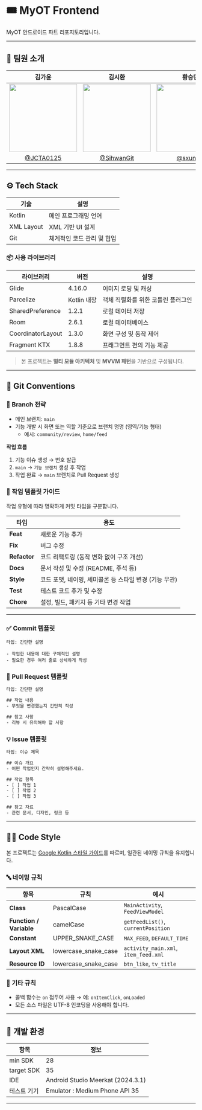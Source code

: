 # 🎟️ MyOT Frontend
MyOT 안드로이드 파트 리포지토리입니다.

---

## 👥 팀원 소개

| 김가윤 | 김시환 | 황승민 |
|:---:|:---:|:---:|
| <img src="https://github.com/JCTA0125.png" width="180" height="180"> | <img src="https://github.com/SihwanGit.png" width="180" height="180"> | <img src="https://github.com/sxunxin.png" width="180" height="180"> |
| [@JCTA0125](https://github.com/JCTA0125) | [@SihwanGit](https://github.com/SihwanGit) | [@sxunxin](https://github.com/sxunxin) |

---

## ⚙️ Tech Stack

| 기술 | 설명 |
|------|------|
| Kotlin | 메인 프로그래밍 언어 |
| XML Layout | XML 기반 UI 설계 |
| Git | 체계적인 코드 관리 및 협업 |

### 📦 사용 라이브러리

| 라이브러리 | 버전 | 설명 |
|------------|------|------|
| Glide | 4.16.0 | 이미지 로딩 및 캐싱 |
| Parcelize | Kotlin 내장 | 객체 직렬화를 위한 코틀린 플러그인 |
| SharedPreference | 1.2.1 | 로컬 데이터 저장 |
| Room | 2.6.1 | 로컬 데이터베이스 |
| CoordinatorLayout | 1.3.0 | 화면 구성 및 동작 제어 |
| Fragment KTX | 1.8.8 | 프래그먼트 편의 기능 제공 |

> 본 프로젝트는 **멀티 모듈 아키텍처** 및 **MVVM 패턴**을 기반으로 구성됩니다.

---

## 🧭 Git Conventions

### 📌 Branch 전략

- 메인 브랜치: `main`
- 기능 개발 시 화면 또는 역할 기준으로 브랜치 명명 (영역/기능 형태)
  - 예시: `community/review`, `home/feed`

**작업 흐름**  
1. 기능 이슈 생성 → 번호 발급  
2. `main` → `기능 브랜치` 생성 후 작업  
3. 작업 완료 → `main` 브랜치로 Pull Request 생성

### 📌 작업 템플릿 가이드

작업 유형에 따라 명확하게 커밋 타입을 구분합니다.

| 타입 | 용도 |
|------|------|
| **Feat** | 새로운 기능 추가 |
| **Fix** | 버그 수정 |
| **Refactor** | 코드 리팩토링 (동작 변화 없이 구조 개선) |
| **Docs** | 문서 작성 및 수정 (README, 주석 등) |
| **Style** | 코드 포맷, 네이밍, 세미콜론 등 스타일 변경 (기능 무관) |
| **Test** | 테스트 코드 추가 및 수정 |
| **Chore** | 설정, 빌드, 패키지 등 기타 변경 작업 |

---

### ✅ Commit 템플릿

```text
타입: 간단한 설명

- 작업한 내용에 대한 구체적인 설명
- 필요한 경우 여러 줄로 상세하게 작성
```

### 📝 Pull Request 템플릿

```txt
타입: 간단한 설명

## 작업 내용
- 무엇을 변경했는지 간단히 작성

## 참고 사항
- 리뷰 시 유의해야 할 사항
```


### 💡 Issue 템플릿

```txt
타입: 이슈 제목

## 이슈 개요
- 어떤 작업인지 간략히 설명해주세요.

## 작업 항목
- [ ] 작업 1
- [ ] 작업 2
- [ ] 작업 3

## 참고 자료
- 관련 문서, 디자인, 링크 등
```

---

## 🧑‍💻 Code Style

본 프로젝트는 [Google Kotlin 스타일 가이드](https://developer.android.com/kotlin/style-guide?hl=ko)를 따르며, 일관된 네이밍 규칙을 유지합니다.

### 🔤 네이밍 규칙

| 항목 | 규칙 | 예시 |
|------|------|------|
| **Class** | PascalCase | `MainActivity`, `FeedViewModel` |
| **Function / Variable** | camelCase | `getFeedList()`, `currentPosition` |
| **Constant** | UPPER_SNAKE_CASE | `MAX_FEED`, `DEFAULT_TIME` |
| **Layout XML** | lowercase_snake_case | `activity_main.xml`, `item_feed.xml` |
| **Resource ID** | lowercase_snake_case | `btn_like`, `tv_title` |

### 📌 기타 규칙

- 콜백 함수는 `on` 접두어 사용 → 예: `onItemClick`, `onLoaded`
- 모든 소스 파일은 UTF-8 인코딩을 사용해야 합니다.
  
---

## 🧪 개발 환경

| 항목 | 정보 |
|------|------|
| min SDK | 28 |
| target SDK | 35 |
| IDE | Android Studio Meerkat (2024.3.1) |
| 테스트 기기 | Emulator : Medium Phone API 35 |

---
